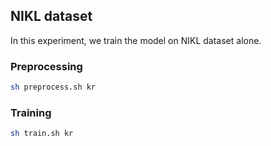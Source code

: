 ## NIKL dataset

In this experiment, we train the model on NIKL dataset alone.

### Preprocessing

```sh
sh preprocess.sh kr
```
### Training

```sh
sh train.sh kr
```
